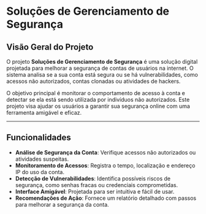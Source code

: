 # Soluções de Gerenciamento de Segurança

## Visão Geral do Projeto
O projeto **Soluções de Gerenciamento de Segurança** é uma solução digital projetada para melhorar a segurança de contas de usuários na internet. O sistema analisa se a sua conta está segura ou se há vulnerabilidades, como acessos não autorizados, contas clonadas ou atividades de hackers.

O objetivo principal é monitorar o comportamento de acesso à conta e detectar se ela está sendo utilizada por indivíduos não autorizados. Este projeto visa ajudar os usuários a garantir sua segurança online com uma ferramenta amigável e eficaz.

---

## Funcionalidades
- **Análise de Segurança da Conta**: Verifique acessos não autorizados ou atividades suspeitas.
- **Monitoramento de Acessos**: Registra o tempo, localização e endereço IP do uso da conta.
- **Detecção de Vulnerabilidades**: Identifica possíveis riscos de segurança, como senhas fracas ou credenciais comprometidas.
- **Interface Amigável**: Projetada para ser intuitiva e fácil de usar.
- **Recomendações de Ação**: Fornece um relatório detalhado com passos para melhorar a segurança da conta.
